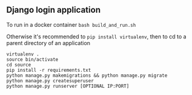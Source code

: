 ## Django login application

To run in a docker container `bash build_and_run.sh`

Otherwise it's recommended to 
`pip install virtualenv`, then to
cd to a parent directory of an application
```
virtualenv .
source bin/activate
cd source
pip install -r requirements.txt
python manage.py makemigrations && python manage.py migrate
python manage.py createsuperuser
python manage.py runserver [OPTIONAL IP:PORT]
```